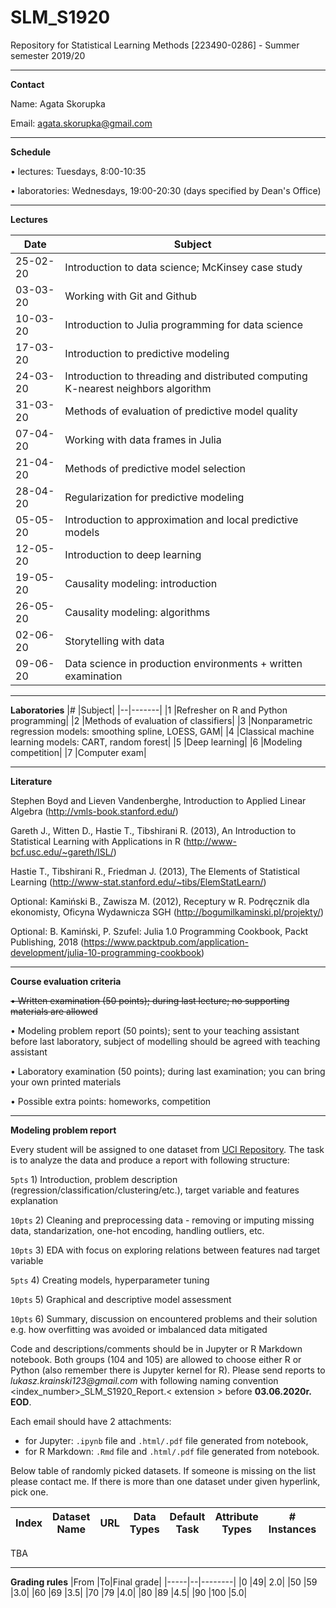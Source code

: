 # SLM_S1920
Repository for Statistical Learning Methods [223490-0286] - Summer semester 2019/20

---
**Contact**

Name: Agata Skorupka

Email: agata.skorupka@gmail.com

---
**Schedule**

• lectures: Tuesdays, 8:00-10:35

• laboratories: Wednesdays, 19:00-20:30 (days specified by Dean's Office)

---
**Lectures**

|Date |Subject|
|-----|-------|
|25-02-20 | Introduction to data science; McKinsey case study|
|03-03-20 | Working with Git and Github|
|10-03-20 | Introduction to Julia programming for data science|
|17-03-20 | Introduction to predictive modeling|
|24-03-20 | Introduction to threading and distributed computing K-nearest neighbors algorithm|
|31-03-20 | Methods of evaluation of predictive model quality|
|07-04-20 | Working with data frames in Julia|
|21-04-20 | Methods of predictive model selection|
|28-04-20 | Regularization for predictive modeling|
|05-05-20 | Introduction to approximation and local predictive models|
|12-05-20 | Introduction to deep learning|
|19-05-20 | Causality modeling: introduction|
|26-05-20 | Causality modeling: algorithms|
|02-06-20 | Storytelling with data|
|09-06-20 | Data science in production environments + written examination|

---
**Laboratories**
|# |Subject|
|--|-------|
|1 |Refresher on R and Python programming|
|2 |Methods of evaluation of classifiers|
|3 |Nonparametric regression models: smoothing spline, LOESS, GAM|
|4 |Classical machine learning models: CART, random forest|
|5 |Deep learning|
|6 |Modeling competition|
|7 |Computer exam|

---
**Literature**

Stephen Boyd and Lieven Vandenberghe, Introduction to Applied Linear Algebra
(http://vmls-book.stanford.edu/)

Gareth J., Witten D., Hastie T., Tibshirani R. (2013), An Introduction to Statistical Learning
with Applications in R (http://www-bcf.usc.edu/~gareth/ISL/)

Hastie T., Tibshirani R., Friedman J. (2013), The Elements of Statistical Learning
(http://www-stat.stanford.edu/~tibs/ElemStatLearn/)

Optional: Kamiński B., Zawisza M. (2012), Receptury w R. Podręcznik dla ekonomisty, Oficyna
Wydawnicza SGH (http://bogumilkaminski.pl/projekty/)

Optional: B. Kamiński, P. Szufel: Julia 1.0 Programming Cookbook, Packt Publishing, 2018
(https://www.packtpub.com/application-development/julia-10-programming-cookbook)

---
**Course evaluation criteria**

<s>• Written examination (50 points); during last lecture; no supporting materials are allowed</s>

• Modeling problem report (50 points); sent to your teaching assistant before last laboratory, subject of modelling should be agreed with teaching assistant

• Laboratory examination (50 points); during last examination; you can bring your own printed
materials

• Possible extra points: homeworks, competition

---
**Modeling problem report**

Every student will be assigned to one dataset from [UCI Repository](https://archive.ics.uci.edu/ml/datasets.php).
The task is to analyze the data and produce a report with following structure:

`5pts` 1) Introduction, problem description (regression/classification/clustering/etc.), target variable and features explanation

`10pts` 2) Cleaning and preprocessing data - removing or imputing missing data, standarization, one-hot encoding, handling outliers, etc.

`10pts` 3) EDA with focus on exploring relations between features nad target variable

`5pts` 4) Creating models, hyperparameter tuning

`10pts` 5) Graphical and descriptive model assessment

`10pts` 6) Summary, discussion on encountered problems and their solution e.g. how overfitting was avoided or imbalanced data mitigated

Code and descriptions/comments should be in Jupyter or R Markdown notebook. Both groups (104 and 105) are allowed to choose either R or Python (also remember there is Jupyter kernel for R). Please send reports to _lukasz.krainski123@gmail.com_ with following naming convention <index_number>_SLM_S1920_Report.< extension > before **03.06.2020r. EOD**. 
  
Each email should have 2 attachments: 
- for Jupyter: `.ipynb` file and `.html/.pdf` file generated from notebook, 
- for R Markdown:  `.Rmd` file and `.html/.pdf` file generated from notebook.

Below table of randomly picked datasets. If someone is missing on the list please contact me. If there is more than one dataset under given hyperlink, pick one.

| Index  | Dataset Name                                        | URL                                                                                          | Data Types                             | Default Task                | Attribute Types             | # Instances | # Attributes |
|--------|-----------------------------------------------------|----------------------------------------------------------------------------------------------|----------------------------------------|-----------------------------|-----------------------------|-------------|--------------|
TBA

---
**Grading rules**
|From |To|Final grade|
|-----|--|--------|
|0 |49| 2.0|
|50 |59 |3.0|
|60 |69 |3.5|
|70 |79 |4.0|
|80 |89 |4.5|
|90 |100 |5.0|
